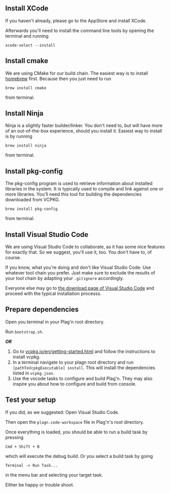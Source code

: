 ## Install XCode

If you haven't already, please go to the AppStore and install XCode.

Afterwards you'll need to install the command line tools by opening the terminal and running

`xcode-select --install`

## Install cmake

We are using CMake for our build chain. The easiest way is to install [homebrew](https://brew.sh/) first. Because then you just need to run

`brew install cmake`

from terminal.

## Install Ninja

Ninja is a slightly faster builder/linker. You don't need to, but will have more of an out-of-the-box experience, should you install it. Easiest way to install is by running

`brew install ninja`

from terminal.

## Install pkg-config

The pkg-config program is used to retrieve information about installed libraries in the system. It is typically used to compile and link against one or more libraries. You'll need this tool for building the dependencies downloaded from VCPKG.

`brew install pkg-config`

from terminal.

## Install Visual Studio Code

We are using Visual Studio Code to collaborate, as it has some nice features for exactly that. So we suggest, you'll use it, too. You don't have to, of course.

If you know, what you're doing and don't like Visual Studio Code: Use whatever tool chain you prefer. Just make sure to exclude the results of your tool chain by adapting your `.gitignore` accordingly.

Everyone else may go to [the download page of Visual Studio Code](https://code.visualstudio.com/Download) and proceed with the typical installation processs.

## Prepare dependencies

Open you terminal in your Plag'n root directory.

Run `bootstrap.sh`.

***OR***

1. Go to [vcpkg.io/en/getting-started.html](https://vcpkg.io/en/getting-started.html) and follow the instructions to install vcpkg.
0. In a terminal navigate to your plagn root directory and run `[pathToVcpkgExecutable] install`. This will install the dependencies listed in `vcpkg.json`.
0. Use the vscode tasks to configure and build Plag'n. They may also inspire you about how to configure and build from console.

## Test your setup

If you did, as we suggested: Open Visual Studio Code.

Then open the `plagn.code-workspace` file in Plag'n's root directory.

Once everything is loaded, you should be able to run a build task by pressing

`Cmd + Shift + B`

which will execute the debug build. Or you select a build task by going

`Terminal -> Run Task...`

in the menu bar and selecting your target task.

Either be happy or trouble shoot.
